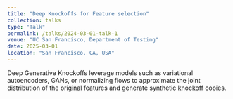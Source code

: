 ```yaml
---
title: "Deep Knockoffs for Feature selection"
collection: talks
type: "Talk"
permalink: /talks/2024-03-01-talk-1
venue: "UC San Francisco, Department of Testing"
date: 2025-03-01
location: "San Francisco, CA, USA"
---
```


Deep Generative Knockoffs leverage models such as variational autoencoders, GANs, or normalizing flows to approximate the joint distribution of the original features and generate synthetic knockoff copies.
